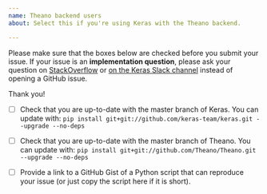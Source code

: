 ```yaml
---
name: Theano backend users
about: Select this if you're using Keras with the Theano backend.

---
```


Please make sure that the boxes below are checked before you submit your issue.
If your issue is an **implementation question**, please ask your question on [StackOverflow](http://stackoverflow.com/questions/tagged/keras) or [on the Keras Slack channel](https://keras-slack-autojoin.herokuapp.com/) instead of opening a GitHub issue.

Thank you!

- [ ] Check that you are up-to-date with the master branch of Keras. You can update with:
`pip install git+git://github.com/keras-team/keras.git --upgrade --no-deps`

- [ ] Check that you are up-to-date with the master branch of Theano. You can update with:
`pip install git+git://github.com/Theano/Theano.git --upgrade --no-deps`

- [ ] Provide a link to a GitHub Gist of a Python script that can reproduce your issue (or just copy the script here if it is short).
